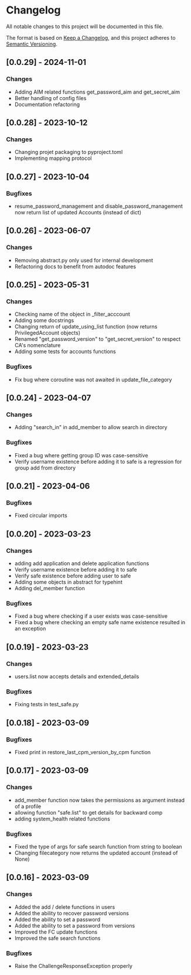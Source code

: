 # Changelog

All notable changes to this project will be documented in this file.

The format is based on [Keep a Changelog](https://keepachangelog.com/en/1.0.0/),
and this project adheres to [Semantic Versioning](https://semver.org/spec/v2.0.0.html).

## [0.0.29] - 2024-11-01
### Changes
- Adding AIM related functions get_password_aim and get_secret_aim
- Better handling of config files
- Documentation refactoring

## [0.0.28] - 2023-10-12
### Changes
- Changing projet packaging to pyproject.toml
- Implementing mapping protocol

## [0.0.27] - 2023-10-04
### Bugfixes
- resume_password_management and disable_password_management now return list of updated Accounts (instead of dict)

## [0.0.26] - 2023-06-07
### Changes
- Removing abstract.py only used for internal development
- Refactoring docs to benefit from autodoc features

## [0.0.25] - 2023-05-31
### Changes
- Checking name of the object in _filter_acccount
- Adding some docstrings
- Changing return of update_using_list function (now returns PrivilegedAccount objects)
- Renamed "get_password_version" to "get_secret_version" to respect CA's nomenclature
- Adding some tests for accounts functions

### Bugfixes
- Fix bug where coroutine was not awaited in update_file_category

## [0.0.24] - 2023-04-07
### Changes
- Adding "search_in" in add_member to allow search in directory

### Bugfixes
- Fixed a bug where getting group ID was case-sensitive
- Verify username existence before adding it to safe is a regression for group add from directory

## [0.0.21] - 2023-04-06
### Bugfixes
- Fixed circular imports

## [0.0.20] - 2023-03-23
### Changes
- adding add application and delete application functions
- Verify username existence before adding it to safe
- Verify safe existence before adding user to safe
- Adding some objects in abstract for typehint
- Adding del_member function

### Bugfixes
- Fixed a bug where checking if a user exists was case-sensitive
- Fixed a bug where checking an empty safe name existence resulted in an exception

## [0.0.19] - 2023-03-23
### Changes
- users.list now accepts details and extended_details

### Bugfixes
- Fixing tests in test_safe.py

## [0.0.18] - 2023-03-09
### Bugfixes
- Fixed print in restore_last_cpm_version_by_cpm function

## [0.0.17] - 2023-03-09
### Changes
- add_member function now takes the permissions as argument instead of a profile
- allowing function "safe.list" to get details for backward comp
- adding system_health related functions

### Bugfixes
- Fixed the type of args for safe search function from string to boolean
- Changing filecategory now returns the updated account (instead of None)


## [0.0.16] - 2023-03-09
### Changes
- Added the add / delete functions in users
- Added the ability to recover password versions
- Added the ability to set a password
- Added the ability to set a password from versions
- Improved the FC update functions
- Improved the safe search functions

### Bugfixes
- Raise the ChallengeResponseException properly
